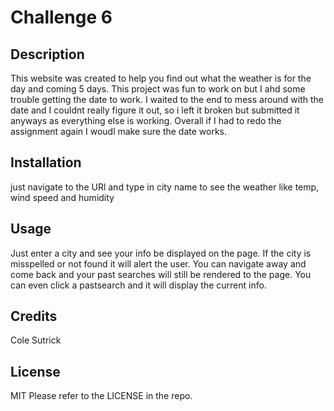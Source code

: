 # Challenge 6

## Description

This website was created to help you find out what the weather is for the day and coming 5 days. This project was fun to work on but I ahd some trouble getting the date to work. I waited to the end to mess around with the date and I couldnt really figure it out, so i left it broken but submitted it anyways as everything else is working. Overall if I had to redo the assignment again I woudl make sure the date works.

## Installation

just navigate to the URl and type in city name to see the weather like temp, wind speed and humidity

## Usage

Just enter a city and see your info be displayed on the page. If the city is misspelled or not found it will alert the user. You can navigate away and come back and your past searches will still be rendered to the page. You can even click a pastsearch and it will display the current info.

## Credits

Cole Sutrick

## License

MIT
Please refer to the LICENSE in the repo.